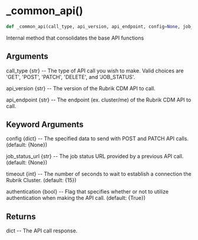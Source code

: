 # _common_api()

```py
def _common_api(call_type, api_version, api_endpoint, config=None, job_status_url=None, timeout=15, authentication=True)
```

Internal method that consolidates the base API functions

## Arguments
call_type {str} -- The type of API call you wish to make. Valid choices are 'GET', 'POST', 'PATCH', 'DELETE', and 'JOB_STATUS'.

api_version {str} -- The version of the Rubrik CDM API to call.

api_endpoint {str} -- The endpoint (ex. cluster/me) of the Rubrik CDM API to call.


## Keyword Arguments
config {dict} -- The specified data to send with POST and PATCH API calls. (default: {None})

job_status_url {str} -- The job status URL provided by a previous API call. (default: {None})

timeout {int} -- The number of seconds to wait to establish a connection the Rubrik Cluster. (default: {15})

authentication {bool} -- Flag that specifies whether or not to utilize authentication when making the API call. (default: {True})


## Returns
dict -- The API call response.



